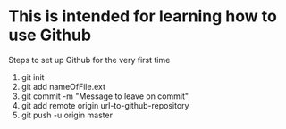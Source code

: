 <h1>This is intended for learning how to use Github</h1>
<p>Steps to set up Github for the very first time</p>
<ol>
	<li>
		git init
	</li>
	<li>
		git add nameOfFile.ext
	</li>
	<li>
		git commit -m "Message to leave on commit"
	</li>
	<li>
		git add remote origin url-to-github-repository
	</li>
	<li>
		git push -u origin master
	</li>
</ol>